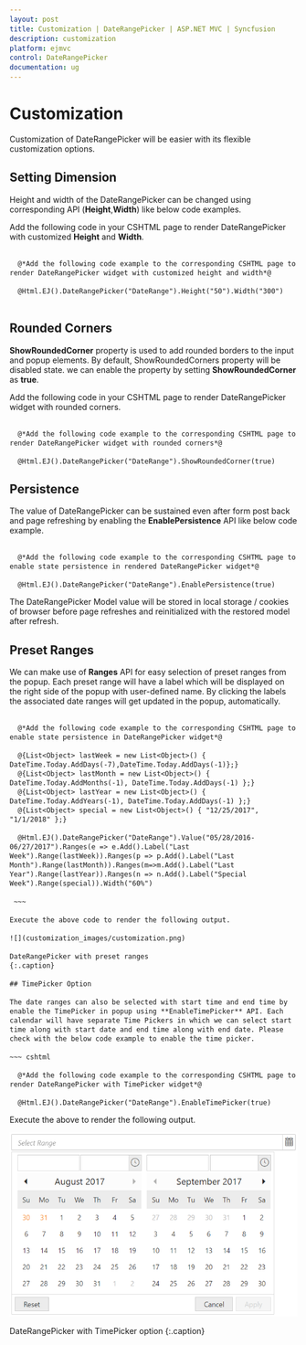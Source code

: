 ```yaml
---
layout: post
title: Customization | DateRangePicker | ASP.NET MVC | Syncfusion
description: customization
platform: ejmvc
control: DateRangePicker
documentation: ug
---
```


# Customization

Customization of DateRangePicker will be easier with its flexible customization options.

## Setting Dimension

Height and width of the DateRangePicker can be changed using corresponding API (**Height**,**Width**) like below code examples.


Add the following code in your CSHTML page to render DateRangePicker with customized **Height** and **Width**.

   
   ~~~ cshtml

     @*Add the following code example to the corresponding CSHTML page to render DateRangePicker widget with customized height and width*@
        
     @Html.EJ().DateRangePicker("DateRange").Height("50").Width("300")
    
   ~~~  

## Rounded Corners

**ShowRoundedCorner** property is used to add rounded borders to the input and popup elements. By default, ShowRoundedCorners property will be disabled state. we can enable the property by setting **ShowRoundedCorner** as **true**.

Add the following code in your CSHTML page to render DateRangePicker widget with rounded corners.

   ~~~ cshtml
   
  	 @*Add the following code example to the corresponding CSHTML page to render DateRangePicker widget with rounded corners*@

	 @Html.EJ().DateRangePicker("DateRange").ShowRoundedCorner(true)

   ~~~


## Persistence

The value of DateRangePicker can be sustained even after form post back and page refreshing by enabling the **EnablePersistence** API like below code example.

   ~~~ cshtml
    
     @*Add the following code example to the corresponding CSHTML page to enable state persistence in rendered DateRangePicker widget*@

     @Html.EJ().DateRangePicker("DateRange").EnablePersistence(true)

   ~~~

The DateRangePicker Model value will be stored in local storage / cookies of browser before page refreshes and reinitialized with the restored model after refresh.


## Preset Ranges

We can make use of **Ranges** API for easy selection of preset ranges from the popup. Each preset range will have a label which will be displayed on the right side of the popup with user-defined name. By clicking the labels the associated date ranges will get updated in the popup, automatically.
   
   ~~~ cshtml

     @*Add the following code example to the corresponding CSHTML page to enable state persistence in DateRangePicker widget*@

     @{List<Object> lastWeek = new List<Object>() { DateTime.Today.AddDays(-7),DateTime.Today.AddDays(-1)};}
     @{List<Object> lastMonth = new List<Object>() { DateTime.Today.AddMonths(-1), DateTime.Today.AddDays(-1) };}
     @{List<Object> lastYear = new List<Object>() { DateTime.Today.AddYears(-1), DateTime.Today.AddDays(-1) };}
     @{List<Object> special = new List<Object>() { "12/25/2017", "1/1/2018" };}

     @Html.EJ().DateRangePicker("DateRange").Value("05/28/2016-06/27/2017").Ranges(e => e.Add().Label("Last Week").Range(lastWeek)).Ranges(p => p.Add().Label("Last Month").Range(lastMonth)).Ranges(m=>m.Add().Label("Last Year").Range(lastYear)).Ranges(n => n.Add().Label("Special Week").Range(special)).Width("60%")

    ~~~

Execute the above code to render the following output.

![](customization_images/customization.png)
    
DateRangePicker with preset ranges
{:.caption}

## TimePicker Option

The date ranges can also be selected with start time and end time by enable the TimePicker in popup using **EnableTimePicker** API. Each calendar will have separate Time Pickers in which we can select start time along with start date and end time along with end date. Please check with the below code example to enable the time picker.

   ~~~ cshtml
   
     @*Add the following code example to the corresponding CSHTML page to render DateRangePicker with TimePicker widget*@

     @Html.EJ().DateRangePicker("DateRange").EnableTimePicker(true)

   ~~~

Execute the above to render the following output.

![](customization_images/customization1.png)
    
DateRangePicker with TimePicker option
{:.caption}
